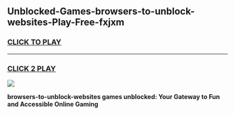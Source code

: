 
## Unblocked-Games-browsers-to-unblock-websites-Play-Free-fxjxm
<h3>
<a href="https://premium76.site?title=browsers-to-unblock-websites&ref=18A1">CLICK TO PLAY</a></h3>
<hr>

<h3>
<a href="https://premium76.site?title=browsers-to-unblock-websites&ref=18A1">CLICK 2 PLAY</a>
  
</h3>

<a href="https://premium76.site?title=browsers-to-unblock-websites&ref=18A1"><img src="https://clearcache.store/games.png"></a>


**browsers-to-unblock-websites games unblocked: Your Gateway to Fun and Accessible Online Gaming**
